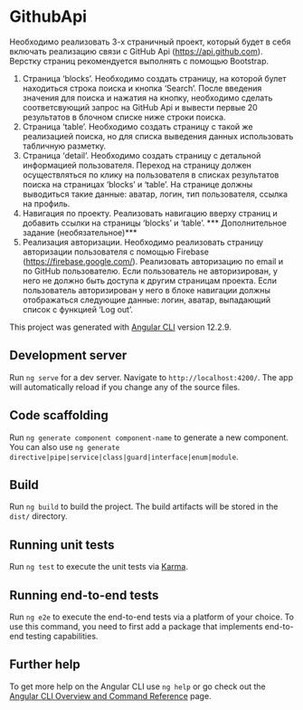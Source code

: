 # GithubApi

Необходимо реализовать 3-х страничный проект, который будет в себя включать реализацию
связи с GitHub Api (https://api.github.com). Верстку страниц рекомендуется выполнять с помощью
Bootstrap.
1. Страница ‘blocks’.
   Необходимо создать страницу, на которой булет находиться строка поиска и кнопка ‘Search’.
   После введения значения для поиска и нажатия на кнопку, необходимо сделать соответсвующий
   запрос на GitHub Api и вывести первые 20 результатов в блочном списке ниже строки поиска.
2. Страница ‘table’.
   Необходимо создать страницу с такой же реализацией поиска, но для списка выведения данных
   использовать табличную разметку.
3. Страница ‘detail’.
   Необходимо создать страницу с детальной информацией пользователя. Переход на страницу
   должен осуществляться по клику на пользователя в списках результатов поиска на страницах
   ‘blocks’ и ‘table’. На странице должны выводиться такие данные: аватар, логин, тип пользователя,
   ссылка на профиль.
4. Навигация по проекту.
   Реализовать навигацию вверху страниц и добавить ссылки на страницы ‘blocks’ и ‘table’.
   *** Дополнительное задание (необязательное)***
5. Реализация авторизации.
   Необходимо реализовать страницу авторизации пользователя с помощью Firebase
   (https://firebase.google.com/). Реализовать авторизацию по email и по GitHub пользователю. Если
   пользователь не авторизирован, у него не должно быть доступа к другим страницам проекта. Если
   пользователь авторизирован у него в блоке навигации должны отображаться следующие данные:
   логин, аватар, выпадающий список с функцией ‘Log out’.

This project was generated with [Angular CLI](https://github.com/angular/angular-cli) version 12.2.9.

## Development server

Run `ng serve` for a dev server. Navigate to `http://localhost:4200/`. The app will automatically reload if you change any of the source files.

## Code scaffolding

Run `ng generate component component-name` to generate a new component. You can also use `ng generate directive|pipe|service|class|guard|interface|enum|module`.

## Build

Run `ng build` to build the project. The build artifacts will be stored in the `dist/` directory.

## Running unit tests

Run `ng test` to execute the unit tests via [Karma](https://karma-runner.github.io).

## Running end-to-end tests

Run `ng e2e` to execute the end-to-end tests via a platform of your choice. To use this command, you need to first add a package that implements end-to-end testing capabilities.

## Further help

To get more help on the Angular CLI use `ng help` or go check out the [Angular CLI Overview and Command Reference](https://angular.io/cli) page.
